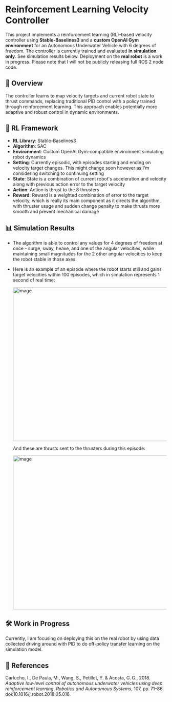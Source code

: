 # Reinforcement Learning Velocity Controller

This project implements a reinforcement learning (RL)-based velocity controller using **Stable-Baselines3** and a **custom OpenAI Gym environment** for an Autonomous Underwater Vehicle with 6 degrees of freedom. The controller is currently trained and evaluated **in simulation only**. See simulation results below. Deployment on the **real robot** is a work in progress. Please note that I will not be publicly releasing full ROS 2 node code.

## 🚀 Overview

The controller learns to map velocity targets and current robot state to thrust commands, replacing traditional PID control with a policy trained through reinforcement learning. This approach enables potentially more adaptive and robust control in dynamic environments.

## 🧠 RL Framework

- **RL Library**: Stable-Baselines3
- **Algorithm**: SAC
- **Environment**: Custom OpenAI Gym-compatible environment simulating robot dynamics
- **Setting**: Currently episodic, with episodes starting and ending on velocity target changes. This might change soon however as I'm considering switching to continuing setting
- **State**: State is a combination of current robot's acceleration and velocity along with previous action error to the target velocity
- **Action**: Action is thrust to the 8 thrusters
- **Reward**: Reward is a weighted combination of error to the target velocity, which is really its main component as it directs the algorithm, with thruster usage and sudden change penalty to make thrusts more smooth and prevent mechanical damage

## 📊 Simulation Results

- The algorithm is able to control any values for 4 degrees of freedom at once - surge, sway, heave, and one of the angular velocities, while maintaining small magnitudes for the 2 other angular velocities to keep the robot stable in those axes.
- Here is an example of an episode where the robot starts still and gains target velocities within 100 episodes, which in simulation represents 1 second of real time:
  
  <img width="640" height="480" alt="image" src="https://github.com/user-attachments/assets/687d8d11-a407-4c7e-9218-37730328b82b" />

  And these are thrusts sent to the thrusters during this episode:

  <img width="640" height="480" alt="image" src="https://github.com/user-attachments/assets/9041a798-f2ab-4b84-9054-bb1ea2509298" />

## 🛠️ Work in Progress

Currently, I am focusing on deploying this on the real robot by using data collected driving around with PID to do off-policy transfer learning on the simulation model.

## 📄 References

Carlucho, I., De Paula, M., Wang, S., Petillot, Y. & Acosta, G. G., 2018. *Adaptive low‑level control of autonomous underwater vehicles using deep reinforcement learning*. *Robotics and Autonomous Systems*, 107, pp. 71–86. doi:10.1016/j.robot.2018.05.016.
